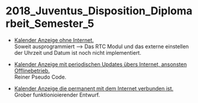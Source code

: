 # 2018_Juventus_Disposition_Diplomarbeit_Semester_5

* [Kalender Anzeige ohne Internet.](collection_calendar_self_contained/)  
 Soweit ausprogrammiert --> Das RTC Modul und das externe einstellen der Uhrzeit und Datum ist noch nicht implementiert.  
 
* [Kalender Anzeige mit periodischen Updates übers Internet, ansonsten Offlinebetrieb.](collection_calendar_with_periodic_update_otherwise_offline)  
 Reiner Pseudo Code.  
 
* [Kalender Anzeige die permanent mit dem Internet verbunden ist.](collection_calender_with_internet_connection/)  
 Grober funktionioierender Entwurf.  
